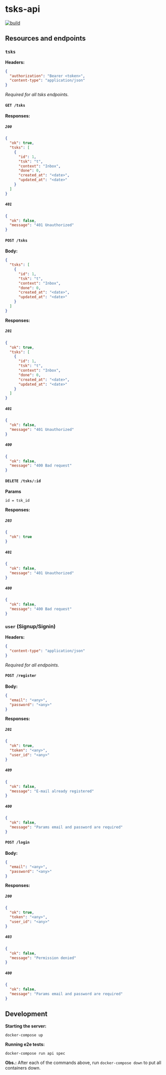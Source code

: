 # tsks-api

[![build](https://app.travis-ci.com/luanramosvicente/tsks-api.svg?branch=main)](https://travis-ci.com/luanrvmood/tsks-api)

## Resources and endpoints

### `tsks`

**Headers:**

```json
{
  "authorization": "Bearer <token>",
  "content-type": "application/json"
}
```

_Required for all tsks endpoints._

#### `GET /tsks`

**Responses:**

##### `200`

```json
{
  "ok": true,
  "tsks": [
    {
      "id": 1,
      "tsk": "t",
      "context": "Inbox",
      "done": 0,
      "created_at": "<date>",
      "updated_at": "<date>"
    }
  ]
}
```

##### `401`

```json
{
  "ok": false,
  "message": "401 Unauthorized"
}
```

#### `POST /tsks`

**Body:**

```json
{
  "tsks": [
    {
      "id": 1,
      "tsk": "t",
      "context": "Inbox",
      "done": 0,
      "created_at": "<date>",
      "updated_at": "<date>"
    }
  ]
}
```

**Responses:**

##### `201`

```json
{
  "ok": true,
  "tsks": [
    {
      "id": 1,
      "tsk": "t",
      "context": "Inbox",
      "done": 0,
      "created_at": "<date>",
      "updated_at": "<date>"
    }
  ]
}
```

##### `401`

```json
{
  "ok": false,
  "message": "401 Unauthorized"
}
```

##### `400`

```json
{
  "ok": false,
  "message": "400 Bad request"
}
```

#### `DELETE /tsks/:id`

**Params**

```
id = tsk_id
```

**Responses:**

##### `203`

```json
{
  "ok": true
}
```

##### `401`

```json
{
  "ok": false,
  "message": "401 Unauthorized"
}
```

##### `400`

```json
{
  "ok": false,
  "message": "400 Bad request"
}
```

### `user` (Signup/Signin)

**Headers:**

```json
{
  "content-type": "application/json"
}
```

_Required for all endpoints._

#### `POST /register`

**Body:**

```json
{
  "email": "<any>",
  "password": "<any>"
}
```

**Responses:**

##### `201`

```json
{
  "ok": true,
  "token": "<any>",
  "user_id": "<any>"
}
```

##### `409`

```json
{
  "ok": false,
  "message": "E-mail already registered"
}
```

##### `400`

```json
{
  "ok": false,
  "message": "Params email and password are required"
}
```

#### `POST /login`

**Body:**

```json
{
  "email": "<any>",
  "password": "<any>"
}
```

**Responses:**

##### `200`

```json
{
  "ok": true,
  "token": "<any>",
  "user_id": "<any>"
}
```

##### `403`

```json
{
  "ok": false,
  "message": "Permission denied"
}
```

##### `400`

```json
{
  "ok": false,
  "message": "Params email and password are required"
}
```

## Development

**Starting the server:**

```
docker-compose up
```

**Running e2e tests:**

```
docker-compose run api spec
```

**Obs.:** After each of the commands above, run `docker-compose down` to put all containers down.
